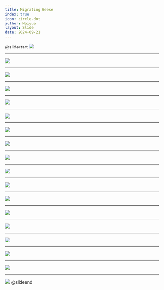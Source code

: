 ```yaml
---
title: Migrating Geese
index: true
icon: circle-dot
author: Haiyue
layout: Slide
date: 2024-09-21
---
```

 
@slidestart
![](/data/english/reading/Level-K/Migrating%20Geese/001.png)

---

![](/data/english/reading/Level-K/Migrating%20Geese/002.png)

---

![](/data/english/reading/Level-K/Migrating%20Geese/003.png)

---

![](/data/english/reading/Level-K/Migrating%20Geese/004.png)

---

![](/data/english/reading/Level-K/Migrating%20Geese/005.png)

---

![](/data/english/reading/Level-K/Migrating%20Geese/006.png)

---

![](/data/english/reading/Level-K/Migrating%20Geese/007.png)

---

![](/data/english/reading/Level-K/Migrating%20Geese/008.png)

---

![](/data/english/reading/Level-K/Migrating%20Geese/009.png)

---

![](/data/english/reading/Level-K/Migrating%20Geese/010.png)

---

![](/data/english/reading/Level-K/Migrating%20Geese/011.png)

---

![](/data/english/reading/Level-K/Migrating%20Geese/012.png)

---

![](/data/english/reading/Level-K/Migrating%20Geese/013.png)

---

![](/data/english/reading/Level-K/Migrating%20Geese/014.png)

---

![](/data/english/reading/Level-K/Migrating%20Geese/015.png)

---

![](/data/english/reading/Level-K/Migrating%20Geese/016.png)

---

![](/data/english/reading/Level-K/Migrating%20Geese/017.png)

---

![](/data/english/reading/Level-K/Migrating%20Geese/018.png)
@slideend